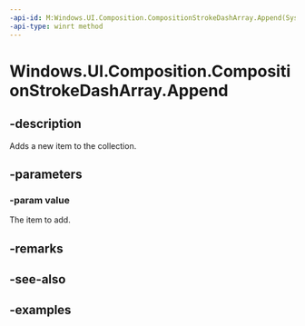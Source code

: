 ```yaml
---
-api-id: M:Windows.UI.Composition.CompositionStrokeDashArray.Append(System.Single)
-api-type: winrt method
---
```


<!-- Method syntax.
public void CompositionStrokeDashArray.Append(Single value)
-->

# Windows.UI.Composition.CompositionStrokeDashArray.Append

## -description

Adds a new item to the collection.



## -parameters
### -param value

The item to add.

## -remarks

## -see-also

## -examples

